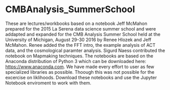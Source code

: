 # CMBAnalysis_SummerSchool

These are lectures/workbooks based on a notebook Jeff McMahon prepared for the 2015 La Serena data science summer school and were addapted and expanded for the CMB Analysis Summer School held at the University of Michigan, August 29-30 2016 by Renee Hlozek and Jeff McMahon.  Renee added the the FFT intro, the example analysis of ACT data, and the cosmological paramter analysis.  Sigurd Naess contributed the notebook on Mapmaking techniques.  The notebooks are based on the Anaconda distribution of Python 3 which can be downloaded here:  https://www.anaconda.com.  We have made every effort to user as few specialized libraries as possible.  Thoough this was not possible for the excercise on liklihoods.  Download these notebooks and use the Jupyter Notebook enviroment to work with them.
